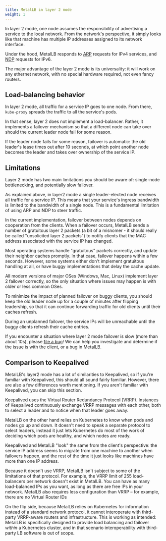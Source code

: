 ```yaml
---
title: MetalLB in layer 2 mode
weight: 1
---
```


In layer 2 mode, one node assumes the responsibility of advertising a service to
the local network. From the network's perspective, it simply looks like that
machine has multiple IP addresses assigned to its network interface.

Under the hood, MetalLB responds to
[ARP](https://en.wikipedia.org/wiki/Address_Resolution_Protocol) requests for
IPv4 services, and
[NDP](https://en.wikipedia.org/wiki/Neighbor_Discovery_Protocol) requests for
IPv6.

The major advantage of the layer 2 mode is its universality: it will work on any
ethernet network, with no special hardware required, not even fancy routers.

## Load-balancing behavior

In layer 2 mode, all traffic for a service IP goes to one node. From there,
`kube-proxy` spreads the traffic to all the service's pods.

In that sense, layer 2 does not implement a load-balancer. Rather, it implements
a failover mechanism so that a different node can take over should the current
leader node fail for some reason.

If the leader node fails for some reason, failover is automatic: the old
leader's lease times out after 10 seconds, at which point another node becomes
the leader and takes over ownership of the service IP.

## Limitations

Layer 2 mode has two main limitations you should be aware of: single-node
bottlenecking, and potentially slow failover.

As explained above, in layer2 mode a single leader-elected node receives all
traffic for a service IP. This means that your service's ingress bandwidth is
limited to the bandwidth of a single node. This is a fundamental limitation of
using ARP and NDP to steer traffic.

In the current implementation, failover between nodes depends on cooperation
from the clients. When a failover occurs, MetalLB sends a number of gratuitous
layer 2 packets (a bit of a misnomer - it should really be called "unsolicited
layer 2 packets") to notify clients that the MAC address associated with the
service IP has changed.

Most operating systems handle "gratuitous" packets correctly, and update their
neighbor caches promptly. In that case, failover happens within a few
seconds. However, some systems either don't implement gratuitous handling at
all, or have buggy implementations that delay the cache update.

All modern versions of major OSes (Windows, Mac, Linux) implement layer 2
failover correctly, so the only situation where issues may happen is with older
or less common OSes.

To minimize the impact of planned failover on buggy clients, you should keep the
old leader node up for a couple of minutes after flipping leadership, so that it
can continue forwarding traffic for old clients until their caches refresh.

During an unplanned failover, the service IPs will be unreachable until the
buggy clients refresh their cache entries.

If you encounter a situation where layer 2 mode failover is slow (more than
about 10s), please [file a bug](https://github.com/metallb/metallb/issues/new)!
We can help you investigate and determine if the issue is with the client, or a
bug in MetalLB.

## Comparison to Keepalived

MetalLB's layer2 mode has a lot of similarities to Keepalived, so if you're
familiar with Keepalived, this should all sound fairly familiar. However, there
are also a few differences worth mentioning. If you aren't familiar with
Keepalived, you can skip this section.

Keepalived uses the Virtual Router Redundancy Protocol (VRRP). Instances of
Keepalived continuously exchange VRRP messages with each other, both to select a
leader and to notice when that leader goes away.

MetalLB on the other hand relies on Kubernetes to know when pods and nodes go up
and down. It doesn't need to speak a separate protocol to select leaders,
instead it just lets Kubernetes do most of the work of deciding which pods are
healthy, and which nodes are ready.

Keepalived and MetalLB "look" the same from the client's perspective: the
service IP address seems to migrate from one machine to another when failovers
happen, and the rest of the time it just looks like machines have more than one
IP address.

Because it doesn't use VRRP, MetalLB isn't subject to some of the limitations of
that protocol. For example, the VRRP limit of 255 load-balancers per network
doesn't exist in MetalLB. You can have as many load-balanced IPs as you want, as
long as there are free IPs in your network. MetalLB also requires less
configuration than VRRP – for example, there are no Virtual Router IDs 

On the flip side, because MetalLB relies on Kubernetes for information instead
of a standard network protocol, it cannot interoperate with third-party
VRRP-aware routers and infrastructure. This is working as intended: MetalLB is
specifically designed to provide load balancing and failover _within_ a
Kubernetes cluster, and in that scenario interoperability with third-party LB
software is out of scope.
